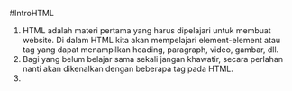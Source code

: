 #IntroHTML

1. HTML adalah materi pertama yang harus dipelajari untuk membuat website. Di dalam HTML kita akan mempelajari element-element atau tag yang dapat menampilkan heading, paragraph, video, gambar, dll.
2. Bagi yang belum belajar sama sekali jangan khawatir, secara perlahan nanti akan dikenalkan dengan beberapa tag pada HTML.
3. 